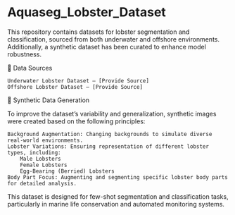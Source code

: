 # Aquaseg_Lobster_Dataset
This repository contains datasets for lobster segmentation and classification, sourced from both underwater and offshore environments. Additionally, a synthetic dataset has been curated to enhance model robustness.

📌 Data Sources

    Underwater Lobster Dataset – [Provide Source]
    Offshore Lobster Dataset – [Provide Source]

🎨 Synthetic Data Generation

To improve the dataset’s variability and generalization, synthetic images were created based on the following principles:

    Background Augmentation: Changing backgrounds to simulate diverse real-world environments.
    Lobster Variations: Ensuring representation of different lobster types, including:
        Male Lobsters
        Female Lobsters
        Egg-Bearing (Berried) Lobsters
    Body Part Focus: Augmenting and segmenting specific lobster body parts for detailed analysis.

This dataset is designed for few-shot segmentation and classification tasks, particularly in marine life conservation and automated monitoring systems.
